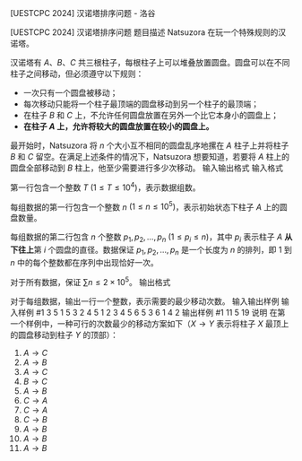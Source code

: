 



[UESTCPC 2024] 汉诺塔排序问题 - 洛谷














[UESTCPC 2024] 汉诺塔排序问题
题目描述
Natsuzora 在玩一个特殊规则的汉诺塔。

汉诺塔有 $A$、$B$、$C$ 共三根柱子，每根柱子上可以堆叠放置圆盘。圆盘可以在不同柱子之间移动，但必须遵守以下规则：

- 一次只有一个圆盘被移动；
- 每次移动只能将一个柱子最顶端的圆盘移动到另一个柱子的最顶端；
- 在柱子 $B$ 和 $C$ 上，不允许任何圆盘放置在另外一个比它本身小的圆盘上；
- **在柱子 $A$ 上，允许将较大的圆盘放置在较小的圆盘上。**

最开始时，Natsuzora 将 $n$ 个大小互不相同的圆盘乱序地摞在 $A$ 柱子上并将柱子 $B$ 和 $C$ 留空。在满足上述条件的情况下，Natsuzora 想要知道，若要将 $A$ 柱上的圆盘全部移动到 $B$ 柱上，他至少需要进行多少次移动。
输入输出格式
输入格式

第一行包含一个整数 $T$ $(1\leq T\leq 10^4)$，表示数据组数。

每组数据的第一行包含一个整数 $n$ $(1\leq n\leq 10^5)$，表示初始状态下柱子 $A$ 上的圆盘数量。

每组数据的第二行包含 $n$ 个整数 $p_1,p_2,\ldots,p_n$ $(1\leq p_i\leq n)$，其中 $p_i$ 表示柱子 $A$ **从下往上**第 $i$ 个圆盘的直径。数据保证 $p_1,p_2,\ldots,p_n$ 是一个长度为 $n$ 的排列，即 $1$ 到 $n$ 中的每个整数都在序列中出现恰好一次。

对于所有数据，保证 $\sum n\leq 2\times 10^5$。
输出格式

对于每组数据，输出一行一个整数，表示需要的最少移动次数。
输入输出样例
输入样例 #1
3
5
1 5 3 2 4
5
1 2 3 4 5
6
5 3 6 1 4 2
输出样例 #1
11
5
19
说明
在第一个样例中，一种可行的次数最少的移动方案如下（$X\rightarrow Y$ 表示将柱子 $X$ 最顶上的圆盘移动到柱子 $Y$ 的顶部）：

  1. $A\rightarrow C$
  2. $A\rightarrow B$
  3. $A\rightarrow C$
  4. $B\rightarrow C$
  5. $A\rightarrow B$
  6. $C\rightarrow A$
  7. $C\rightarrow A$
  8. $C\rightarrow B$
  9. $A\rightarrow B$
  10. $A\rightarrow B$
  11. $A\rightarrow B$






